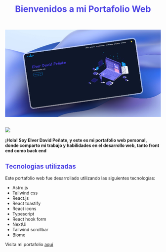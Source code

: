 <h1 style="color:#4f46e5; font-weight: 700;text-align: center;">Bienvenidos a mi Portafolio Web</h1>
<br/>

![portafolio web](/public/og-image.png)

<br/>
<img src="https://user-images.githubusercontent.com/73097560/115834477-dbab4500-a447-11eb-908a-139a6edaec5c.gif">

<b>¡Hola! Soy Elver David Peñate, y este es mi portafolio web personal, donde comparto mi trabajo y habilidades en el desarrollo web, tanto front end como back end</b>

<h2 style="color:#4f46e5">Tecnologias utilizadas</h2>

Este portafolio web fue desarrollado utilizando las siguientes tecnologías:

- Astro.js
- Tailwind css
- React.js
- React toastify
- React icons
- Typescript
- React hook form
- NextUi
- Tailwind scrollbar
- Biome

Visita mi portafolio [aquí](https://elvportafolio.website)
